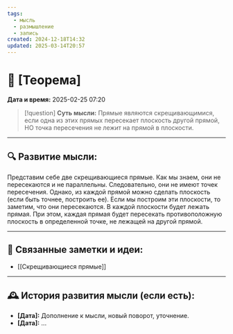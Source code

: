 ```yaml
---
tags:
  - мысль
  - размышление
  - запись
created: 2024-12-18T14:32
updated: 2025-03-14T20:57
---
```


# 💭  [Теорема]

**Дата и время:** 2025-02-25 07:20

> [!question] **Суть мысли:**
> Прямые являются скрещивающимися, если одна из этих прямых пересекает плоскость другой прямой, НО точка пересечения не лежит на прямой в плоскости.

---

## 🔍 Развитие мысли:

Представим себе две скрещивающиеся прямые. Как мы знаем, они не пересекаются и не параллельны. Следовательно, они не имеют точек пересечения. Однако, из каждой прямой можно сделать плоскость (если быть точнее, построить ее). Если мы построим эти плоскости, то заметим, что они пересекаются. В каждой плоскости будет лежать прямая. При этом, каждая прямая будет пересекать противоположную плоскость в определенной точке, не лежащей на другой прямой.

---

## 🔄 Связанные заметки и идеи:

- [[Скрещивающиеся прямые]]

---

## 🕰️ История развития мысли (если есть):

* **[Дата]:**  Дополнение к мысли, новый поворот, уточнение.
* **[Дата]:**  ...